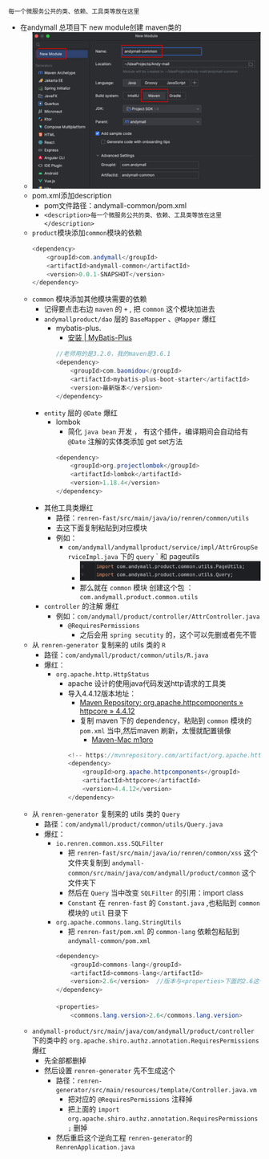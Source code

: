 	每一个微服务公共的类、依赖、工具类等放在这里
- 在andymall 总项目下 new module创建 maven类的
	- ![](Pasted%20image%2020230820133653.png)
	- pom.xml添加description
		- pom文件路径：andymall-common/pom.xml
		- `<description>每一个微服务公共的类、依赖、工具类等放在这里</description>`
	- `product`模块添加`common`模块的依赖
		``` java
		<dependency>
			<groupId>com.andymall</groupId>
			<artifactId>andymall-common</artifactId>
			<version>0.0.1-SNAPSHOT</version>
		</dependency>
		```
	- `common` 模块添加其他模块需要的依赖
		- 记得要点击右边 `maven` 的 `+` , 把 `common` 这个模块加进去
		- `andymallproduct/dao` 层的 `BaseMapper` 、`@Mapper` 爆红
			- mybatis-plus.  
				-  [安装 | MyBatis-Plus](https://baomidou.com/pages/bab2db/#release)
				``` java 
				//老师用的是3.2.0，我的maven是3.6.1
				<dependency>
				    <groupId>com.baomidou</groupId>
				    <artifactId>mybatis-plus-boot-starter</artifactId>
				    <version>最新版本</version>
				</dependency>
				```
		- `entity` 层的 `@Date` 爆红
			- lombok 
				- 简化 `java bean` 开发 ， 有这个插件，编译期间会自动给有`@Date` 注解的实体类添加 get set方法
				```java
				<dependency>  
					<groupId>org.projectlombok</groupId>  
					<artifactId>lombok</artifactId>  
					<version>1.18.4</version>  
				</dependency>  
				```
		- 其他工具类爆红
			- 路径：`renren-fast/src/main/java/io/renren/common/utils` 
			- 去这下面复制粘贴到对应模块
			- 例如：
				- `com/andymall/andymallproduct/service/impl/AttrGroupServiceImpl.java` 下的  `query` ` 和 pageutils 
					- ![](Pasted%20image%2020230820164934.png)
					- 那么就在 `common` 模块 创建这个包 ： `com.andymall.product.common.utils`
		- `controller` 的注解 爆红
			- 例如：`com/andymall/product/controller/AttrController.java`
				- `@RequiresPermissions`
					- 之后会用 `spring secutity`   的，这个可以先删或者先不管
	- 从 `renren-generator`  复制来的 utils 类的 `R`  
		- 路径：`com/andymall/product/common/utils/R.java`
		- 爆红：
			- `org.apache.http.HttpStatus` 
				- apache 设计的使用java代码发送http请求的工具类
				- 导入4.4.12版本地址：
					- [Maven Repository: org.apache.httpcomponents » httpcore » 4.4.12](https://mvnrepository.com/artifact/org.apache.httpcomponents/httpcore/4.4.12)
					- 复制 maven 下的 dependency，粘贴到 `common` 模块的 `pom.xml` 当中,然后maven 刷新，太慢就配置镜像
						- [Maven-Mac m1pro](课程&笔记/技术栈/尚硅谷/谷粒商城/步骤与问题/recources/Maven-Mac%20m1pro.md#^fb86c8)
					```java
					<!-- https://mvnrepository.com/artifact/org.apache.httpcomponents/httpcore -->
					<dependency>
					    <groupId>org.apache.httpcomponents</groupId>
					    <artifactId>httpcore</artifactId>
					    <version>4.4.12</version>
					</dependency>
					```
	- 从 `renren-generator`  复制来的 utils 类的 `Query`
		- 路径：`com/andymall/product/common/utils/Query.java`
		- 爆红：
			- `io.renren.common.xss.SQLFilter` 
				- 把 `renren-fast/src/main/java/io/renren/common/xss` 这个文件夹复制到 `andymall-common/src/main/java/com/andymall/product/common` 这个文件夹下
				- 然后在 `Query` 当中改变 `SQLFilter` 的引用：import class
				- `Constant` 在 `renren-fast` 的 `Constant.java`  ,也粘贴到 `common`模块的 `util` 目录下
			- `org.apache.commons.lang.StringUtils`  
				- 把 `renren-fast/pom.xml` 的 `common-lang`  依赖包粘贴到 `andymall-common/pom.xml`
				```java
				<dependency>  
					<groupId>commons-lang</groupId>  
					<artifactId>commons-lang</artifactId>  
					<version>2.6</version>  //版本与<properties>下面的2.6这个版本一致
				</dependency>
				
				<properties>  
					<commons.lang.version>2.6</commons.lang.version>
				```
	- `andymall-product/src/main/java/com/andymall/product/controller` 下的类中的 `org.apache.shiro.authz.annotation.RequiresPermissions` 爆红
		- 先全部都删掉
		- 然后设置 `renren-generator` 先不生成这个
			- 路径：`renren-generator/src/main/resources/template/Controller.java.vm`
				- 把对应的 `@RequiresPermissions` 注释掉
				- 把上面的 `import org.apache.shiro.authz.annotation.RequiresPermissions;` 删掉
			- 然后重启这个逆向工程 `renren-generator`的`RenrenApplication.java`